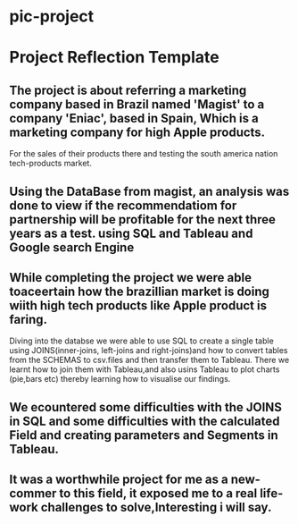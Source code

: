 # pic-project
# Project  Reflection Template
## The project is about referring a marketing company based in Brazil named 'Magist' to a company 'Eniac', based in Spain, Which is a marketing company for high Apple products.
   For the sales of their products there and testing the south america nation tech-products market.
## Using the DataBase from magist, an analysis was done to view if the recommendatiom for partnership will be profitable for the next three years as a test. using SQL and Tableau and Google search Engine
## While completing the project we were able toaceertain how the brazillian market is doing wiith high tech products like Apple product is faring.
   Diving into the databse we were able to use SQL to create a single table using JOINS(inner-joins, left-joins and right-joins)and how to convert tables from the SCHEMAS to csv.files and then transfer them to Tableau.
   There we learnt how to join them with Tableau,and also usins Tableau to plot charts (pie,bars etc) thereby learning how to visualise our findings.
## We ecountered some difficulties with the JOINS in SQL and some difficulties with the calculated Field and creating parameters and Segments in Tableau.
## It was a worthwhile project for me as a new-commer to this field, it exposed me to a real life-work challenges to solve,Interesting i will say. 
